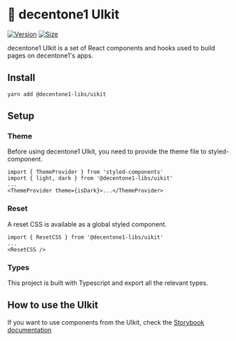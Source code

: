 # 🌌 decentone1 UIkit

[![Version](https://img.shields.io/npm/v/@decentone1-libs/uikit)](https://www.npmjs.com/package/@decentone1-libs/uikit) [![Size](https://img.shields.io/bundlephobia/min/@decentone1-libs/uikit)](https://www.npmjs.com/package/@decentone1-libs/uikit)

decentone1 UIkit is a set of React components and hooks used to build pages on decentone1's apps.

## Install

`yarn add @decentone1-libs/uikit`

## Setup

### Theme

Before using decentone1 UIkit, you need to provide the theme file to styled-component.

```
import { ThemeProvider } from 'styled-components'
import { light, dark } from '@decentone1-libs/uikit'
...
<ThemeProvider theme={isDark}>...</ThemeProvider>
```

### Reset

A reset CSS is available as a global styled component.

```
import { ResetCSS } from '@decentone1-libs/uikit'
...
<ResetCSS />
```

### Types

This project is built with Typescript and export all the relevant types.

## How to use the UIkit

If you want to use components from the UIkit, check the [Storybook documentation](https://decentone1.github.io/decentone1-uikit/)
